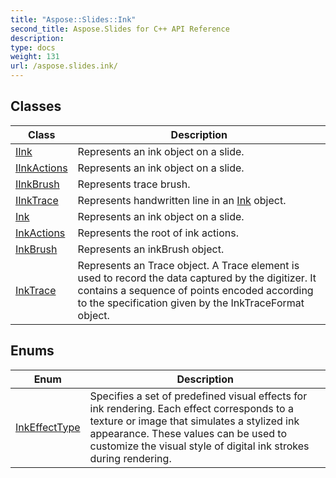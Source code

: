 ```yaml
---
title: "Aspose::Slides::Ink"
second_title: Aspose.Slides for C++ API Reference
description: 
type: docs
weight: 131
url: /aspose.slides.ink/
---
```




## Classes

| Class | Description |
| --- | --- |
| [IInk](./iink/) | Represents an ink object on a slide. |
| [IInkActions](./iinkactions/) | Represents an ink object on a slide. |
| [IInkBrush](./iinkbrush/) | Represents trace brush. |
| [IInkTrace](./iinktrace/) | Represents handwritten line in an [Ink](./ink/) object. |
| [Ink](./ink/) | Represents an ink object on a slide. |
| [InkActions](./inkactions/) | Represents the root of ink actions. |
| [InkBrush](./inkbrush/) | Represents an inkBrush object. |
| [InkTrace](./inktrace/) | Represents an Trace object. A Trace element is used to record the data captured by the digitizer. It contains a sequence of points encoded according to the specification given by the InkTraceFormat object. |
## Enums

| Enum | Description |
| --- | --- |
| [InkEffectType](./inkeffecttype/) | Specifies a set of predefined visual effects for ink rendering. Each effect corresponds to a texture or image that simulates a stylized ink appearance. These values can be used to customize the visual style of digital ink strokes during rendering. |
